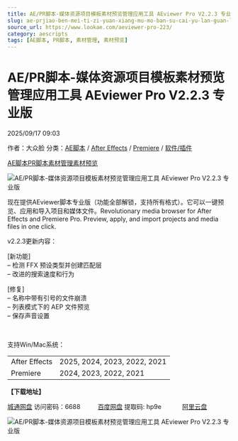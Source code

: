 ```yaml
---
title: AE/PR脚本-媒体资源项目模板素材预览管理应用工具 AEviewer Pro V2.2.3 专业版
slug: ae-prjiao-ben-mei-ti-zi-yuan-xiang-mu-mo-ban-su-cai-yu-lan-guan-li-ying-yong-gong-ju-aeviewer-pro-v2-2-3-zhuan-ye-ban
source_url: https://www.lookae.com/aeviewer-pro-223/
category: aescripts
tags: [AE脚本, PR脚本, 素材管理, 素材预览]
---
```

# AE/PR脚本-媒体资源项目模板素材预览管理应用工具 AEviewer Pro V2.2.3 专业版

2025/09/17 09:03

作者：大众脸
分类：[AE脚本](https://www.lookae.com/after-effects/aescripts/) / [After Effects](https://www.lookae.com/after-effects/) / [Premiere](https://www.lookae.com/qitarjcj/premierezy/) / [软件/插件](https://www.lookae.com/qitarjcj/)

[AE脚本](https://www.lookae.com/tag/ae%e8%84%9a%e6%9c%ac/)[PR脚本](https://www.lookae.com/tag/pr%e8%84%9a%e6%9c%ac/)[素材管理](https://www.lookae.com/tag/%e7%b4%a0%e6%9d%90%e7%ae%a1%e7%90%86/)[素材预览](https://www.lookae.com/tag/%e7%b4%a0%e6%9d%90%e9%a2%84%e8%a7%88/)

![AE/PR脚本-媒体资源项目模板素材预览管理应用工具 AEviewer Pro V2.2.3 专业版](https://www.lookae.com/wp-content/uploads/2024/06/AEviewer-Pro-V2.jpg "AE/PR脚本-媒体资源项目模板素材预览管理应用工具 AEviewer Pro V2.2.3 专业版-LookAE.com")

现在提供AEviewer脚本专业版（功能全部解锁，支持所有格式）。它可以一键预览、应用和导入项目和媒体文件。Revolutionary media browser for After Effects and Premiere Pro. Preview, apply, and import projects and media files in one click.

v2.2.3更新内容：

[新功能]  
– 检测 FFX 预设类型并创建匹配层  
– 改进的搜索速度和行为

[修复]  
– 名称中带有引号的文件崩溃  
– 列表模式下的 AEP 文件预览  
– 保存声音设置

[﻿﻿﻿](https://cloud.video.taobao.com//play/u/705956171/p/1/e/6/t/1/319621452116.mp4)

支持Win/Mac系统：

|  |  |
| --- | --- |
| After Effects | 2025, 2024, 2023, 2022, 2021 |
| Premiere | 2024, 2023, 2022, 2021 |

**【下载地址】**

[城通网盘](https://url70.ctfile.com/f/2827370-8435527023-5e223a?p=4431) 访问密码：6688          [百度网盘](https://pan.baidu.com/s/1WCVL43AWH7Hxrp9hn6v5FQ?pwd=hp9e) 提取码: hp9e            [阿里云盘](https://www.alipan.com/s/ywMtnfY4U4E)

![AE/PR脚本-媒体资源项目模板素材预览管理应用工具 AEviewer Pro V2.2.3 专业版](https://img.alicdn.com/imgextra/i2/705956171/O1CN01UPlqiy1vSMolccHBC_!!705956171.jpg "AE/PR脚本-媒体资源项目模板素材预览管理应用工具 AEviewer Pro V2.2.3 专业版-LookAE.com")
